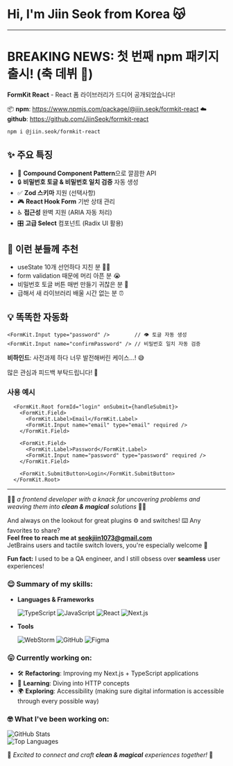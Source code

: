 <h1>
  Hi, I'm Jiin Seok from Korea 😽
</h1>

---
# BREAKING NEWS: 첫 번째 npm 패키지 출시! (축 데뷔 🎉)

**FormKit React** - React 폼 라이브러리가 드디어 공개되었습니다!

📦 **npm**: https://www.npmjs.com/package/@jiin.seok/formkit-react
☁️ **github**: https://github.com/JiinSeok/formkit-react

```bash
npm i @jiin.seok/formkit-react
```

## ✨ 주요 특징
- 🎯 **Compound Component Pattern**으로 깔끔한 API
- 🔒 **비밀번호 토글 & 비밀번호 일치 검증** 자동 생성
- ✅ **Zod 스키마** 지원 (선택사항)
- 🎮 **React Hook Form** 기반 상태 관리
- ♿ **접근성** 완벽 지원 (ARIA 자동 처리)
- 🎛️ **고급 Select** 컴포넌트 (Radix UI 활용)

## 🚀 이런 분들께 추천
- useState 10개 선언하다 지친 분 😵‍💫
- form validation 때문에 머리 아픈 분 😭  
- 비밀번호 토글 버튼 매번 만들기 귀찮은 분 🔄
- 급해서 새 라이브러리 배울 시간 없는 분 ⏰

## 💡 똑똑한 자동화
```tsx
<FormKit.Input type="password" />        // 👁️ 토글 자동 생성
<FormKit.Input name="confirmPassword" /> // 비밀번호 일치 자동 검증
```

**비하인드**: 사전과제 하다 너무 발전해버린 케이스...! 😅

많은 관심과 피드백 부탁드립니다! 🙏

### 사용 예시

```tsx
  <FormKit.Root formId="login" onSubmit={handleSubmit}>
    <FormKit.Field>
      <FormKit.Label>Email</FormKit.Label>
      <FormKit.Input name="email" type="email" required />
    </FormKit.Field>

    <FormKit.Field>
      <FormKit.Label>Password</FormKit.Label>
      <FormKit.Input name="password" type="password" required />
    </FormKit.Field>

    <FormKit.SubmitButton>Login</FormKit.SubmitButton>
  </FormKit.Root>
```
---

:fairy_woman: _a frontend developer with a knack for uncovering problems and weaving them into **clean & magical** solutions_ :fairy_woman:

And always on the lookout for great plugins :gear: and switches! :keyboard: Any favorites to share? <br>
**Feel free to reach me at** [**seokjiin1073@gmail.com**](mailto:seokjiin1073@gmail.com) <br>
JetBrains users and tactile switch lovers, you're especially welcome :white_heart: <br>

**Fun fact:** I used to be a QA engineer, and I still obsess over **seamless** user experiences!


### 😌️ Summary of my skills:
- **Languages & Frameworks**

  <img alt="TypeScript" src="https://img.shields.io/badge/TypeScript-3776AB?style=flat-square&logo=TypeScript&logoColor=white"/>
  <img alt="JavaScript" src="https://img.shields.io/badge/JavaScript-FFE44A?style=flat-square&logo=JavaScript&logoColor=white"/>
  <img alt="React" src="https://img.shields.io/badge/React-58C4DC?style=flat-square&logo=React&logoColor=white"/>
  <img alt="Next.js" src="https://img.shields.io/badge/Next.js-181717?style=flat-square&logo=Next.js&logoColor=white"/>
  <br>
- **Tools**

  <img alt="WebStorm" src="https://img.shields.io/badge/WebStorm-007ACC?style=flat-square&logo=WebStorm&logoColor=white" />
  <img alt="GitHub" src="https://img.shields.io/badge/GitHub-181717?style=flat-square&logo=GitHub&logoColor=white" />
  <img alt="Figma" src="https://img.shields.io/badge/Figma-FF7262?style=flat-square&logo=Figma&logoColor=white" />


### 😛 Currently working on:

- 🛠 **Refactoring**: Improving my Next.js + TypeScript applications
- 📖 **Learning**: Diving into HTTP concepts
- 🌍 **Exploring**: Accessibility (making sure digital information is accessible through every possible way)


### 🤓 What I've been working on:
<p>
<img src="https://github-readme-stats.vercel.app/api?username=JiinSeok&card_width=400&layout=compact&hide_title=true&rank_icon=percentile&text_bold=false&hide_border=true&theme=transparent&title_color=181717&icon_color=181717&text_color=929292&hide=stars,contribs&show=reviews,discussions_started,prs_merged_percentage" alt="GitHub Stats">
<br>
<img src="https://github-readme-stats.vercel.app/api/top-langs/?username=JiinSeok&card_width=410&layout=compact&langs_count=4&hide_title=true&theme=transparent&hide_border=true&display_format=time&title_color=181717&text_color=929292" alt="Top Languages">
</p>

:genie: _Excited to connect and craft **clean & magical** experiences together!_ :genie:


